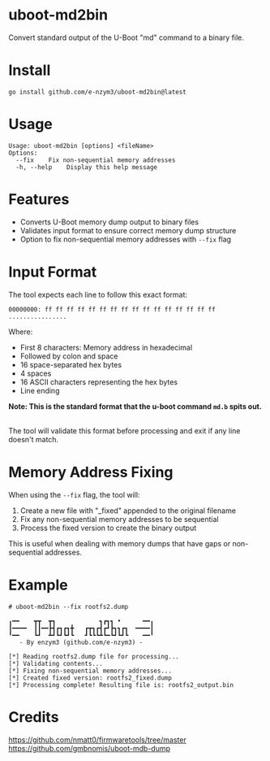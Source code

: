 # uboot-md2bin
Convert standard output of the U-Boot "md" command to a binary file.

# Install
```
go install github.com/e-nzym3/uboot-md2bin@latest
```

# Usage
```
Usage: uboot-md2bin [options] <fileName>
Options:
  --fix    Fix non-sequential memory addresses
  -h, --help    Display this help message
```

# Features
- Converts U-Boot memory dump output to binary files
- Validates input format to ensure correct memory dump structure
- Option to fix non-sequential memory addresses with `--fix` flag

# Input Format
The tool expects each line to follow this exact format:
```
00000000: ff ff ff ff ff ff ff ff ff ff ff ff ff ff ff ff    ................
```
Where:
- First 8 characters: Memory address in hexadecimal
- Followed by colon and space
- 16 space-separated hex bytes
- 4 spaces
- 16 ASCII characters representing the hex bytes
- Line ending

<b>Note: This is the standard format that the u-boot command `md.b` spits out. </b><br><br>

The tool will validate this format before processing and exit if any line doesn't match.

# Memory Address Fixing
When using the `--fix` flag, the tool will:
1. Create a new file with "_fixed" appended to the original filename
2. Fix any non-sequential memory addresses to be sequential
3. Process the fixed version to create the binary output

This is useful when dealing with memory dumps that have gaps or non-sequential addresses.

# Example
```
# uboot-md2bin --fix rootfs2.dump 

╻━━    ┳┳  ┳┓            ┓┏┓┓ •      ━━╻
┃━━━━  ┃┃━━┣┫┏┓┏┓╋   ┏┳┓┏┫┏┛┣┓┓┏┓  ━━━━┃
╹━━    ┗┛  ┻┛┗┛┗┛┗   ┛┗┗┗┻┗━┗┛┗┛┗    ━━╹
   - By enzym3 (github.com/e-nzym3) -

[*] Reading rootfs2.dump file for processing...
[*] Validating contents...
[*] Fixing non-sequential memory addresses...
[*] Created fixed version: rootfs2_fixed.dump
[*] Processing complete! Resulting file is: rootfs2_output.bin
```

# Credits
https://github.com/nmatt0/firmwaretools/tree/master <br>
https://github.com/gmbnomis/uboot-mdb-dump
